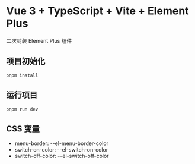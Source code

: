 # Vue 3 + TypeScript + Vite + Element Plus

二次封装 Element Plus 组件

## 项目初始化

```shell
pnpm install
```

## 运行项目

```shell
pnpm run dev
```

## CSS 变量

- menu-border: --el-menu-border-color
- switch-on-color: --el-switch-on-color
- switch-off-color: --el-switch-off-color
